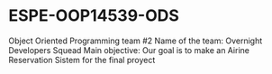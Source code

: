 # ESPE-OOP14539-ODS
Object Oriented Programming team #2
Name of the team: Overnight Developers Squead
Main objective: Our goal is to make an Airine Reservation Sistem for the final proyect 
